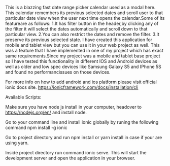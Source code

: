 This is a blazzing fast date range picker calendar used as a modal here.
This calendar remembers its previous selected dates and scroll user to that
particular date view when the user next time opens the calendar.Some of its featureare as follows:
1.It has filter button in the header,by clicking any of the filter it will select the
dates automatically and scroll down to that particular view.
2.You can also restrict the dates and remove the filter.
3.It preserve its previous selected state.
I have created this application for mobile and tablet view
but you can use it in your web project as well.
This was a feature that I have implemented in one of my project which has
exact same requirements.Since my project was a mobile and tablet base project so
I have tested this functionality in different IOS and Android devices as well as older
and low spec devices like Samsung Galaxy S5 and IPhone 5S and found no performancissues on those devices.

For more info on how to add android and ios platform please visit official ionic docs site.
https://ionicframework.com/docs/installation/cli

Available Scripts:

Make sure you have node js install in your computer, headover to https://nodejs.org/en/ and 
install node.

Go to your command line and install ionic globally by runing the following command
npm install -g ionic 

Go to project directory and run npm install or yarn install in case if your are using yarn.

Inside project directory run command ionic serve.
This will start the development server and open the application in your browser.